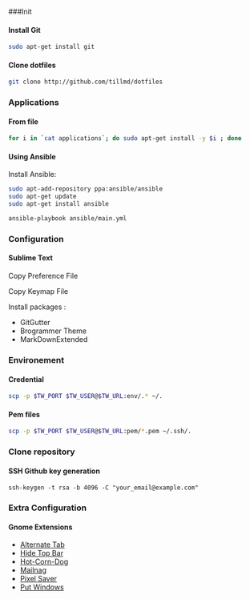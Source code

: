 ###Init

#### Install Git

```bash
sudo apt-get install git
```

#### Clone dotfiles

```bash
git clone http://github.com/tillmd/dotfiles
```

### Applications

#### From file

```bash
for i in `cat applications`; do sudo apt-get install -y $i ; done
```

#### Using Ansible

Install Ansible:

```bash
sudo apt-add-repository ppa:ansible/ansible
sudo apt-get update
sudo apt-get install ansible
```

```bash
ansible-playbook ansible/main.yml
```

### Configuration

#### Sublime Text

Copy Preference File

Copy Keymap File

Install packages :

 - GitGutter
 - Brogrammer Theme
 - MarkDownExtended


### Environement

#### Credential


```bash
scp -p $TW_PORT $TW_USER@$TW_URL:env/.* ~/.
```

#### Pem files


```bash
scp -p $TW_PORT $TW_USER@$TW_URL:pem/*.pem ~/.ssh/.
```


### Clone repository

#### SSH Github key generation

```
ssh-keygen -t rsa -b 4096 -C "your_email@example.com"
```

### Extra Configuration

#### Gnome Extensions

 - [Alternate Tab](https://extensions.gnome.org/extension/15/alternatetab/)
 - [Hide Top Bar](https://extensions.gnome.org/extension/545/hide-top-bar/)
 - [Hot-Corn-Dog](https://extensions.gnome.org/extension/309/hot-corn-dog/)
 - [Mailnag](https://extensions.gnome.org/extension/886/mailnag/)
 - [Pixel Saver](https://extensions.gnome.org/extension/723/pixel-saver/)
 - [Put Windows](https://extensions.gnome.org/extension/39/put-windows/)
